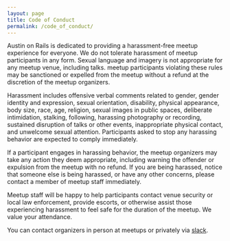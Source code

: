 ```yaml
---
layout: page
title: Code of Conduct
permalink: /code_of_conduct/
---
```


Austin on Rails is dedicated to providing a harassment-free meetup experience for everyone. We do not tolerate harassment of meetup participants in any form. Sexual language and imagery is not appropriate for any meetup venue, including talks. meetup participants violating these rules may be sanctioned or expelled from the meetup without a refund at the discretion of the meetup organizers.

Harassment includes offensive verbal comments related to gender, gender identity and expression, sexual orientation, disability, physical appearance, body size, race, age, religion, sexual images in public spaces, deliberate intimidation, stalking, following, harassing photography or recording, sustained disruption of talks or other events, inappropriate physical contact, and unwelcome sexual attention. Participants asked to stop any harassing behavior are expected to comply immediately.

If a participant engages in harassing behavior, the meetup organizers may take any action they deem appropriate, including warning the offender or expulsion from the meetup with no refund. If you are being harassed, notice that someone else is being harassed, or have any other concerns, please contact a member of meetup staff immediately.

Meetup staff will be happy to help participants contact venue security or local law enforcement, provide escorts, or otherwise assist those experiencing harassment to feel safe for the duration of the meetup. We value your attendance.

You can contact organizers in person at meetups or privately via [slack](https://aor-slack-invitebot.herokuapp.com/).

